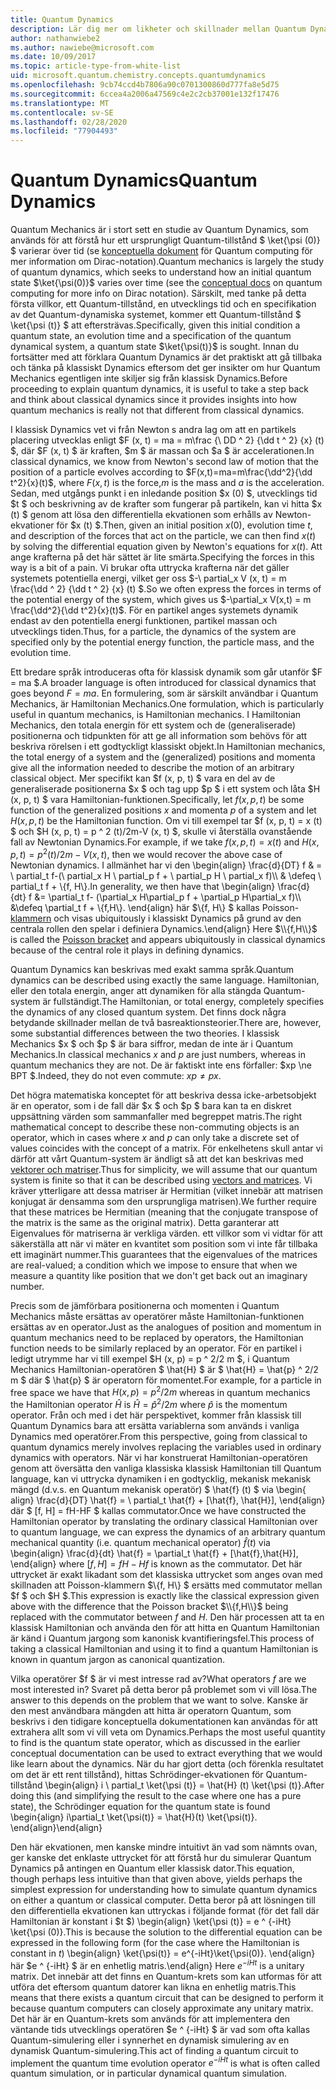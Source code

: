 ```yaml
---
title: Quantum Dynamics
description: Lär dig mer om likheter och skillnader mellan Quantum Dynamics och klassisk Dynamics.
author: nathanwiebe2
ms.author: nawiebe@microsoft.com
ms.date: 10/09/2017
ms.topic: article-type-from-white-list
uid: microsoft.quantum.chemistry.concepts.quantumdynamics
ms.openlocfilehash: 9cb74ccd4b7806a90c0701300860d777fa8e5d75
ms.sourcegitcommit: 6ccea4a2006a47569c4e2c2cb37001e132f17476
ms.translationtype: MT
ms.contentlocale: sv-SE
ms.lasthandoff: 02/28/2020
ms.locfileid: "77904493"
---
```

# <a name="quantum-dynamics"></a><span data-ttu-id="d822c-103">Quantum Dynamics</span><span class="sxs-lookup"><span data-stu-id="d822c-103">Quantum Dynamics</span></span>

<span data-ttu-id="d822c-104">Quantum Mechanics är i stort sett en studie av Quantum Dynamics, som används för att förstå hur ett ursprungligt Quantum-tillstånd $ \ket{\psi (0)} $ varierar över tid (se [konceptuella dokument](xref:microsoft.quantum.concepts.dirac) för Quantum computing för mer information om Dirac-notation).</span><span class="sxs-lookup"><span data-stu-id="d822c-104">Quantum mechanics is largely the study of quantum dynamics, which seeks to understand how an initial quantum state $\ket{\psi(0)}$ varies over time (see the [conceptual docs](xref:microsoft.quantum.concepts.dirac) on quantum computing for more info on Dirac notation).</span></span>
<span data-ttu-id="d822c-105">Särskilt, med tanke på detta första villkor, ett Quantum-tillstånd, en utvecklings tid och en specifikation av det Quantum-dynamiska systemet, kommer ett Quantum-tillstånd $ \ket{\psi (t)} $ att eftersträvas.</span><span class="sxs-lookup"><span data-stu-id="d822c-105">Specifically, given this initial condition a quantum state, an evolution time and a specification of the quantum dynamical system, a quantum state $\ket{\psi(t)}$ is sought.</span></span>
<span data-ttu-id="d822c-106">Innan du fortsätter med att förklara Quantum Dynamics är det praktiskt att gå tillbaka och tänka på klassiskt Dynamics eftersom det ger insikter om hur Quantum Mechanics egentligen inte skiljer sig från klassisk Dynamics.</span><span class="sxs-lookup"><span data-stu-id="d822c-106">Before proceeding to explain quantum dynamics, it is useful to take a step back and think about classical dynamics since it provides insights into how quantum mechanics is really not that different from classical dynamics.</span></span>

<span data-ttu-id="d822c-107">I klassisk Dynamics vet vi från Newton s andra lag om att en partikels placering utvecklas enligt $F (x, t) = ma = m\frac {\ DD ^ 2} {\dd t ^ 2} {x} (t) $, där $F (x, t) $ är kraften, $m $ är massan och $a $ är accelerationen.</span><span class="sxs-lookup"><span data-stu-id="d822c-107">In classical dynamics, we know from Newton's second law of motion that the position of a particle evolves according to $F(x,t)=ma=m\frac{\dd^2}{\dd t^2}{x}(t)$, where $F(x,t)$ is the force,$m$ is the mass and $a$ is the acceleration.</span></span>
<span data-ttu-id="d822c-108">Sedan, med utgångs punkt i en inledande position $x (0) $, utvecklings tid $t $ och beskrivning av de krafter som fungerar på partikeln, kan vi hitta $x (t) $ genom att lösa den differentiella ekvationen som erhålls av Newton-ekvationer för $x (t) $.</span><span class="sxs-lookup"><span data-stu-id="d822c-108">Then, given an initial position $x(0)$, evolution time $t$, and description of the forces that act on the particle, we can then find $x(t)$ by solving the differential equation given by Newton's equations for $x(t)$.</span></span>
<span data-ttu-id="d822c-109">Att ange krafterna på det här sättet är lite smärta.</span><span class="sxs-lookup"><span data-stu-id="d822c-109">Specifying the forces in this way is a bit of a pain.</span></span>
<span data-ttu-id="d822c-110">Vi brukar ofta uttrycka krafterna när det gäller systemets potentiella energi, vilket ger oss $-\ partial_x V (x, t) = m \frac{\dd ^ 2} {\dd t ^ 2} {x} (t) $.</span><span class="sxs-lookup"><span data-stu-id="d822c-110">So we often express the forces in terms of the potential energy of the system, which gives us $-\partial_x V(x,t) = m \frac{\dd^2}{\dd t^2}{x}(t)$.</span></span>
<span data-ttu-id="d822c-111">För en partikel anges systemets dynamik endast av den potentiella energi funktionen, partikel massan och utvecklings tiden.</span><span class="sxs-lookup"><span data-stu-id="d822c-111">Thus, for a particle, the dynamics of the system are specified only by the potential energy function, the particle mass, and the evolution time.</span></span>

<span data-ttu-id="d822c-112">Ett bredare språk introduceras ofta för klassisk dynamik som går utanför $F = ma $.</span><span class="sxs-lookup"><span data-stu-id="d822c-112">A broader language is often introduced for classical dynamics that goes beyond $F=ma$.</span></span>
<span data-ttu-id="d822c-113">En formulering, som är särskilt användbar i Quantum Mechanics, är Hamiltonian Mechanics.</span><span class="sxs-lookup"><span data-stu-id="d822c-113">One formulation, which is particularly useful in quantum mechanics, is Hamiltonian mechanics.</span></span>
<span data-ttu-id="d822c-114">I Hamiltonian Mechanics, den totala energin för ett system och de (generaliserade) positionerna och tidpunkten för att ge all information som behövs för att beskriva rörelsen i ett godtyckligt klassiskt objekt.</span><span class="sxs-lookup"><span data-stu-id="d822c-114">In Hamiltonian mechanics, the total energy of a system and the (generalized) positions and momenta give all the information needed to describe the motion of an arbitrary classical object.</span></span>
<span data-ttu-id="d822c-115">Mer specifikt kan $f (x, p, t) $ vara en del av de generaliserade positionerna $x $ och tag upp $p $ i ett system och låta $H (x, p, t) $ vara Hamiltonian-funktionen.</span><span class="sxs-lookup"><span data-stu-id="d822c-115">Specifically, let $f(x,p,t)$ be some function of the generalized positions $x$ and momenta $p$ of a system and let $H(x,p,t)$ be the Hamiltonian function.</span></span>
<span data-ttu-id="d822c-116">Om vi till exempel tar $f (x, p, t) = x (t) $ och $H (x, p, t) = p ^ 2 (t)/2m-V (x, t) $, skulle vi återställa ovanstående fall av Newtonian Dynamics.</span><span class="sxs-lookup"><span data-stu-id="d822c-116">For example, if we take $f(x,p,t)= x(t)$ and $H(x,p,t)=p^2(t)/2m - V(x,t)$, then we would recover the above case of Newtonian dynamics.</span></span>
<span data-ttu-id="d822c-117">I allmänhet har vi den \begin{align} \frac{d}{DT} f & = \ partial_t f-(\ partial_x H \ partial_p f + \ partial_p H \ partial_x f)\\\\ & \defeq \ partial_t f + \\{f, H\\}.</span><span class="sxs-lookup"><span data-stu-id="d822c-117">In generality, we then have that \begin{align} \frac{d}{dt} f &= \partial_t f- (\partial_x H\partial_p f + \partial_p H\partial_x f)\\\\ &\defeq \partial_t f + \\{f,H\\}.</span></span>
<span data-ttu-id="d822c-118">\end{align} här $\\{f, H\\} $ kallas Poisson- [klammern](https://en.wikipedia.org/wiki/Poisson_bracket) och visas ubiquitously i klassiskt Dynamics på grund av den centrala rollen den spelar i definiera Dynamics.</span><span class="sxs-lookup"><span data-stu-id="d822c-118">\end{align} Here $\\{f,H\\}$ is called the [Poisson bracket](https://en.wikipedia.org/wiki/Poisson_bracket) and appears ubiquitously in classical dynamics because of the central role it plays in defining dynamics.</span></span>

<span data-ttu-id="d822c-119">Quantum Dynamics kan beskrivas med exakt samma språk.</span><span class="sxs-lookup"><span data-stu-id="d822c-119">Quantum dynamics can be described using exactly the same language.</span></span>
<span data-ttu-id="d822c-120">Hamiltonian, eller den totala energin, anger att dynamiken för alla stängda Quantum-system är fullständigt.</span><span class="sxs-lookup"><span data-stu-id="d822c-120">The Hamiltonian, or total energy, completely specifies the dynamics of any closed quantum system.</span></span>
<span data-ttu-id="d822c-121">Det finns dock några betydande skillnader mellan de två basreaktionsteorier.</span><span class="sxs-lookup"><span data-stu-id="d822c-121">There are, however, some substantial differences between the two theories.</span></span>
<span data-ttu-id="d822c-122">I klassisk Mechanics $x $ och $p $ är bara siffror, medan de inte är i Quantum Mechanics.</span><span class="sxs-lookup"><span data-stu-id="d822c-122">In classical mechanics $x$ and $p$ are just numbers, whereas in quantum mechanics they are not.</span></span>
<span data-ttu-id="d822c-123">De är faktiskt inte ens förfaller: $xp \ne BPT $.</span><span class="sxs-lookup"><span data-stu-id="d822c-123">Indeed, they do not even commute: $xp \ne px$.</span></span>

<span data-ttu-id="d822c-124">Det högra matematiska konceptet för att beskriva dessa icke-arbetsobjekt är en operator, som i de fall där $x $ och $p $ bara kan ta en diskret uppsättning värden som sammanfaller med begreppet matris.</span><span class="sxs-lookup"><span data-stu-id="d822c-124">The right mathematical concept to describe these non-commuting objects is an operator, which in cases where $x$ and $p$ can only take a discrete set of values coincides with the concept of a matrix.</span></span>
<span data-ttu-id="d822c-125">För enkelhetens skull antar vi därför att vårt Quantum-system är ändligt så att det kan beskrivas med [vektorer och matriser](xref:microsoft.quantum.concepts.vectors).</span><span class="sxs-lookup"><span data-stu-id="d822c-125">Thus for simplicity, we will assume that our quantum system is finite so that it can be described using [vectors and matrices](xref:microsoft.quantum.concepts.vectors).</span></span>
<span data-ttu-id="d822c-126">Vi kräver ytterligare att dessa matriser är Hermitian (vilket innebär att matrisen konjugat är densamma som den ursprungliga matrisen).</span><span class="sxs-lookup"><span data-stu-id="d822c-126">We further require that these matrices be Hermitian (meaning that the conjugate transpose of the matrix is the same as the original matrix).</span></span>
<span data-ttu-id="d822c-127">Detta garanterar att Eigenvalues för matriserna är verkliga värden. ett villkor som vi vidtar för att säkerställa att när vi mäter en kvantitet som position som vi inte får tillbaka ett imaginärt nummer.</span><span class="sxs-lookup"><span data-stu-id="d822c-127">This guarantees that the eigenvalues of the matrices are real-valued; a condition which we impose to ensure that when we measure a quantity like position that we don't get back out an imaginary number.</span></span>

<span data-ttu-id="d822c-128">Precis som de jämförbara positionerna och momenten i Quantum Mechanics måste ersättas av operatörer måste Hamiltonian-funktionen ersättas av en operator.</span><span class="sxs-lookup"><span data-stu-id="d822c-128">Just as the analogues of position and momentum in quantum mechanics need to be replaced by operators, the Hamiltonian function needs to be similarly replaced by an operator.</span></span>
<span data-ttu-id="d822c-129">För en partikel i ledigt utrymme har vi till exempel $H (x, p) = p ^ 2/2 m $, i Quantum Mechanics Hamiltonian-operatören $ \hat{H} $ är $ \hat{H} = \hat{p} ^ 2/2 m $ där $ \hat{p} $ är operatorn för momentet.</span><span class="sxs-lookup"><span data-stu-id="d822c-129">For example, for a particle in free space we have that $H(x,p) = p^2/2m$ whereas in quantum mechanics the Hamiltonian operator $\hat{H}$ is $\hat{H}= \hat{p}^2/2m$ where $\hat{p}$ is the momentum operator.</span></span>
<span data-ttu-id="d822c-130">Från och med i det här perspektivet, kommer från klassisk till Quantum Dynamics bara att ersätta variablerna som används i vanliga Dynamics med operatörer.</span><span class="sxs-lookup"><span data-stu-id="d822c-130">From this perspective, going from classical to quantum dynamics merely involves replacing the variables used in ordinary dynamics with operators.</span></span>
<span data-ttu-id="d822c-131">När vi har konstruerat Hamiltonian-operatören genom att översätta den vanliga klassiska klassisk Hamiltonian till Quantum language, kan vi uttrycka dynamiken i en godtycklig, mekanisk mekanisk mängd (d.v.s. en Quantum mekanisk operatör) $ \hat{f} (t) $ via \begin{ align} \frac{d}{DT} \hat{f} = \ partial_t \hat{f} + [\hat{f}, \hat{H}], \end{align} där $ [f, H] = fH-HF $ kallas commutator.</span><span class="sxs-lookup"><span data-stu-id="d822c-131">Once we have constructed the Hamiltonian operator by translating the ordinary classical Hamiltonian over to quantum language, we can express the dynamics of an arbitrary quantum mechanical quantity (i.e. quantum mechanical operator) $\hat{f}(t)$ via \begin{align} \frac{d}{dt} \hat{f} = \partial_t \hat{f} + [\hat{f},\hat{H}], \end{align} where $[f,H] = fH -Hf$ is known as the commutator.</span></span>
<span data-ttu-id="d822c-132">Det här uttrycket är exakt likadant som det klassiska uttrycket som anges ovan med skillnaden att Poisson-klammern $\\{f, H\\} $ ersätts med commutator mellan $f $ och $H $.</span><span class="sxs-lookup"><span data-stu-id="d822c-132">This expression is exactly like the classical expression given above with the difference that the Poisson bracket $\\{f,H\\}$ being replaced with the commutator between $f$ and $H$.</span></span>
<span data-ttu-id="d822c-133">Den här processen att ta en klassisk Hamiltonian och använda den för att hitta en Quantum Hamiltonian är känd i Quantum jargong som kanonisk kvantifieringsfel.</span><span class="sxs-lookup"><span data-stu-id="d822c-133">This process of taking a classical Hamiltonian and using it to find a quantum Hamiltonian is known in quantum jargon as canonical quantization.</span></span>

<span data-ttu-id="d822c-134">Vilka operatörer $f $ är vi mest intresse rad av?</span><span class="sxs-lookup"><span data-stu-id="d822c-134">What operators $f$ are we most interested in?</span></span>  <span data-ttu-id="d822c-135">Svaret på detta beror på problemet som vi vill lösa.</span><span class="sxs-lookup"><span data-stu-id="d822c-135">The answer to this depends on the problem that we want to solve.</span></span>
<span data-ttu-id="d822c-136">Kanske är den mest användbara mängden att hitta är operatorn Quantum, som beskrivs i den tidigare konceptuella dokumentationen kan användas för att extrahera allt som vi vill veta om Dynamics.</span><span class="sxs-lookup"><span data-stu-id="d822c-136">Perhaps the most useful quantity to find is the quantum state operator, which as discussed in the earlier conceptual documentation can be used to extract everything that we would like learn about the dynamics.</span></span>
<span data-ttu-id="d822c-137">När du har gjort detta (och förenkla resultatet om det är ett rent tillstånd), hittas Schrödinger-ekvationen för Quantum-tillstånd \begin{align} i \ partial_t \ket{\psi (t)} = \hat{H} (t) \ket{\psi (t)}.</span><span class="sxs-lookup"><span data-stu-id="d822c-137">After doing this (and simplifying the result to the case where one has a pure state), the Schrödinger equation for the quantum state is found \begin{align} i\partial_t \ket{\psi(t)} = \hat{H}(t) \ket{\psi(t)}.</span></span>
<span data-ttu-id="d822c-138">\end{align}</span><span class="sxs-lookup"><span data-stu-id="d822c-138">\end{align}</span></span>

<span data-ttu-id="d822c-139">Den här ekvationen, men kanske mindre intuitivt än vad som nämnts ovan, ger kanske det enklaste uttrycket för att förstå hur du simulerar Quantum Dynamics på antingen en Quantum eller klassisk dator.</span><span class="sxs-lookup"><span data-stu-id="d822c-139">This equation, though perhaps less intuitive than that given above, yields perhaps the simplest expression for understanding how to simulate quantum dynamics on either a quantum or classical computer.</span></span>
<span data-ttu-id="d822c-140">Detta beror på att lösningen till den differentiella ekvationen kan uttryckas i följande format (för det fall där Hamiltonian är konstant i $t $) \begin{align} \ket{\psi (t)} = e ^ {-iHt} \ket{\psi (0)}.</span><span class="sxs-lookup"><span data-stu-id="d822c-140">This is because the solution to the differential equation can be expressed in the following form (for the case where the Hamiltonian is constant in $t$) \begin{align} \ket{\psi(t)} = e^{-iHt}\ket{\psi(0)}.</span></span>
<span data-ttu-id="d822c-141">\end{align} här $e ^ {-iHt} $ är en enhetlig matris.</span><span class="sxs-lookup"><span data-stu-id="d822c-141">\end{align} Here $e^{-iHt}$ is a unitary matrix.</span></span>
<span data-ttu-id="d822c-142">Det innebär att det finns en Quantum-krets som kan utformas för att utföra det eftersom quantum datorer kan likna en enhetlig matris.</span><span class="sxs-lookup"><span data-stu-id="d822c-142">This means that there exists a quantum circuit that can be designed to perform it because quantum computers can closely approximate any unitary matrix.</span></span>
<span data-ttu-id="d822c-143">Det här är en Quantum-krets som används för att implementera den väntande tids utvecklings operatören $e ^ {-iHt} $ är vad som ofta kallas Quantum-simulering eller i synnerhet en dynamisk simulering av en dynamisk Quantum-simulering.</span><span class="sxs-lookup"><span data-stu-id="d822c-143">This act of finding a quantum circuit to implement the quantum time evolution operator $e^{-iHt}$ is what is often called quantum simulation, or in particular dynamical quantum simulation.</span></span>
